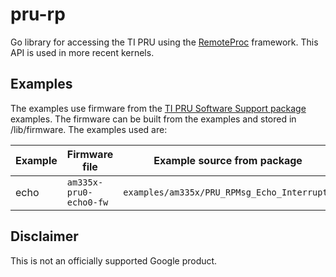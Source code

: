 # pru-rp
Go library for accessing the TI PRU using the
[RemoteProc](https://software-dl.ti.com/processor-sdk-linux/esd/docs/08_00_00_21/linux/Foundational_Components/PRU-ICSS/Linux_Drivers/RemoteProc.html)
framework. This API is used in more recent kernels.

## Examples

The examples use firmware from the [TI PRU Software Support package](https://git.ti.com/cgit/pru-software-support-package)
examples.
The firmware can be built from the examples and stored in /lib/firmware.
The examples used are:

| Example | Firmware file | Example source from package |
|---------|---------------|-----------------------------|
| echo | `am335x-pru0-echo0-fw` | `examples/am335x/PRU_RPMsg_Echo_Interrupt0` |

## Disclaimer

This is not an officially supported Google product.
